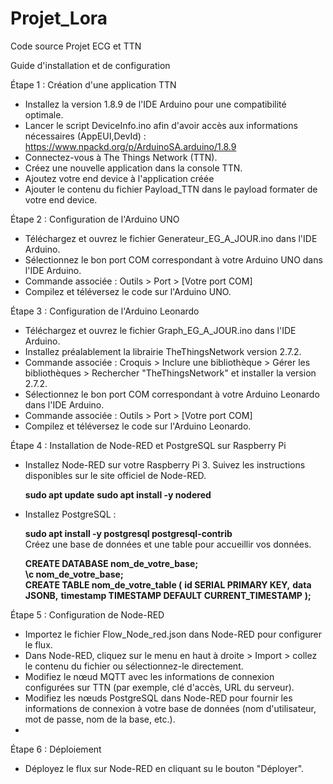 # Projet_Lora
Code source Projet ECG et TTN

Guide d'installation et de configuration

Étape 1 : Création d'une application TTN
- Installez la version 1.8.9 de l'IDE Arduino pour une compatibilité optimale.
- Lancer le script DeviceInfo.ino afin d'avoir accès aux informations nécessaires (AppEUI,DevId) : https://www.npackd.org/p/ArduinoSA.arduino/1.8.9
- Connectez-vous à The Things Network (TTN).
- Créez une nouvelle application dans la console TTN.
- Ajoutez votre end device à l'application créée
- Ajouter le contenu du fichier Payload_TTN dans le payload formater de votre end device.

Étape 2 : Configuration de l'Arduino UNO
- Téléchargez et ouvrez le fichier Generateur_EG_A_JOUR.ino dans l'IDE Arduino.
- Sélectionnez le bon port COM correspondant à votre Arduino UNO dans l'IDE Arduino.
- Commande associée : Outils > Port > [Votre port COM]
- Compilez et téléversez le code sur l'Arduino UNO.

Étape 3 : Configuration de l'Arduino Leonardo
- Téléchargez et ouvrez le fichier Graph_EG_A_JOUR.ino dans l'IDE Arduino.
- Installez préalablement la librairie TheThingsNetwork version 2.7.2.
- Commande associée : Croquis > Inclure une bibliothèque > Gérer les bibliothèques > Rechercher "TheThingsNetwork" et installer la version 2.7.2.
- Sélectionnez le bon port COM correspondant à votre Arduino Leonardo dans l'IDE Arduino.
- Commande associée : Outils > Port > [Votre port COM]
- Compilez et téléversez le code sur l'Arduino Leonardo.

Étape 4 : Installation de Node-RED et PostgreSQL sur Raspberry Pi
- Installez Node-RED sur votre Raspberry Pi 3. Suivez les instructions disponibles sur le site officiel de Node-RED.

  **sudo apt update**
  **sudo apt install -y nodered**

- Installez PostgreSQL :

  **sudo apt install -y postgresql postgresql-contrib**  
Créez une base de données et une table pour accueillir vos données.

  **CREATE DATABASE nom_de_votre_base;**  
  **\c nom_de_votre_base;**\
  **CREATE TABLE nom_de_votre_table (**
  **id SERIAL PRIMARY KEY,**
  **data JSONB,**
  **timestamp TIMESTAMP DEFAULT CURRENT_TIMESTAMP**
**);**

Étape 5 : Configuration de Node-RED

- Importez le fichier Flow_Node_red.json dans Node-RED pour configurer le flux.
- Dans Node-RED, cliquez sur le menu en haut à droite > Import > collez le contenu du fichier ou sélectionnez-le directement.
- Modifiez le nœud MQTT avec les informations de connexion configurées sur TTN (par exemple, clé d'accès, URL du serveur).
- Modifiez les nœuds PostgreSQL dans Node-RED pour fournir les informations de connexion à votre base de données (nom d'utilisateur, mot de passe, nom de la base, etc.).
- 
Étape 6 : Déploiement

- Déployez le flux sur Node-RED en cliquant su le bouton "Déployer".





